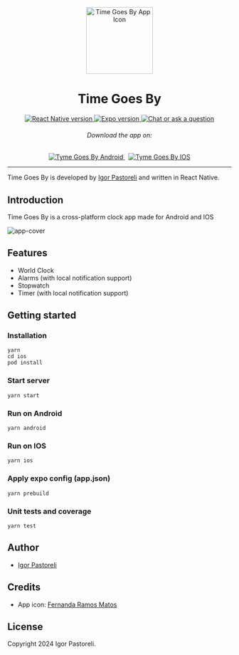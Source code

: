 <p align="center">
  <img src="https://github.com/pastoreli/my-clock/assets/22511012/a1c7c6ba-a1de-417a-ad15-03f5466266fc" alt="Time Goes By App Icon" width="150">
  <h1 align="center">Time Goes By</h1>
<p>

<p align="center">
  <a aria-label="React Native version" href="https://reactnative.dev" target="_blank">
    <img alt="React Native version" src="https://img.shields.io/badge/React%20Native-0.73.6-%234ED6F8?style=flat&logo=react&logoColor=%234ED6F8&labelColor=%23000000" />
  </a>
  <a aria-label="Expo version" href="https://expo.dev" target="_blank">
    <img alt="Expo version" src="https://img.shields.io/badge/Expo-50.0.11-%23FFFFFF?style=flat&logo=expo&logoColor=%23FFFFFF&labelColor=%23000000" />
  </a>
  <a aria-label="Chat or ask a question" href="https://www.instagram.com/igorpastoreli" target="_blank">
    <img alt="Chat or ask a question" src="https://img.shields.io/badge/Contact-Instagram-%23FC018B?style=flat&logo=instagram&logoColor=%23FC018B&labelColor=%23000000" />
  </a>
</p>

<h6 align="center">Download the app on:</h6>
<p align="center">
  <a aria-label="Tyme Goes By Android" href="https://play.google.com/store/apps/details?id=" target="_blank">
    <img alt="Tyme Goes By Android" src="https://img.shields.io/badge/Play Store-ffffff?style=for-the-badge&logo=googleplay&logoColor=000000" target="_blank" />
  </a>&nbsp;
   <a aria-label="Tyme Goes By IOS" href="https://apps.apple.com/br/app/time-goes-by/id" target="_blank">
    <img alt="Tyme Goes By IOS" src="https://img.shields.io/badge/App Store-ffffff?style=for-the-badge&logo=apple&logoColor=000000" target="_blank" />
  </a>
</p>

<hr />

Time Goes By is developed by [Igor Pastoreli](https://www.instagram.com/igorpastoreli) and written in React Native.

## Introduction

Time Goes By is a cross-platform clock app made for Android and IOS

![app-cover](https://github.com/pastoreli/my-clock/assets/22511012/84b05bb2-5221-4813-bba0-1c652461a2bf)

## Features

- World Clock
- Alarms (with local notification support)
- Stopwatch
- Timer (with local notification support)

## Getting started

### Installation
    yarn
    cd ios
    pod install

### Start server
    yarn start

### Run on Android
    yarn android

### Run on IOS
    yarn ios

### Apply expo config (app.json)
    yarn prebuild

### Unit tests and coverage
    yarn test

## Author
* [Igor Pastoreli](https://www.instagram.com/igorpastoreli)

## Credits
* App icon: [Fernanda Ramos Matos](https://sandwiche.me/fernandarmatos)

## License

Copyright 2024 Igor Pastoreli.
